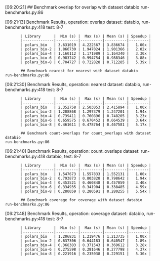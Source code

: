 [06:20:21] ## Benchmark overlap for overlap with dataset databio                                                                                                                                               run-benchmarks.py:86

[06:21:13]   Benchmark Results, operation: overlap dataset: databio,                                                                                                                                          run-benchmarks.py:418
                                    test: 8-7

           | Library      |  Min (s) |  Max (s) | Mean (s) | Speedup |
           |--------------|----------|----------|----------|---------|
           | polars_bio   | 3.631019 | 4.222567 | 3.836674 |   1.00x |
           | polars_bio-2 | 1.866739 | 1.947024 | 1.901366 |   2.02x |
           | polars_bio-4 | 1.160112 | 1.171989 | 1.164340 |   3.30x |
           | polars_bio-6 | 0.983742 | 0.994754 | 0.988346 |   3.88x |
           | polars_bio-8 | 0.704727 | 0.722828 | 0.712285 |   5.39x |

           ## Benchmark nearest for nearest with dataset databio                                                                                                                                               run-benchmarks.py:86

[06:21:30]   Benchmark Results, operation: nearest dataset: databio,                                                                                                                                          run-benchmarks.py:418
                                    test: 8-7

           | Library      |  Min (s) |  Max (s) | Mean (s) | Speedup |
           |--------------|----------|----------|----------|---------|
           | polars_bio   | 2.352758 | 2.503053 | 2.415894 |   1.00x |
           | polars_bio-2 | 1.208868 | 1.297379 | 1.247201 |   1.94x |
           | polars_bio-4 | 0.739411 | 0.760896 | 0.748205 |   3.23x |
           | polars_bio-6 | 0.659575 | 0.670452 | 0.664539 |   3.64x |
           | polars_bio-8 | 0.461611 | 0.478764 | 0.467581 |   5.17x |

           ## Benchmark count-overlaps for count_overlaps with dataset databio                                                                                                                                 run-benchmarks.py:86

[06:21:40]    Benchmark Results, operation: count_overlaps dataset:                                                                                                                                           run-benchmarks.py:418
                               databio, test: 8-7

           | Library      |  Min (s) |  Max (s) | Mean (s) | Speedup |
           |--------------|----------|----------|----------|---------|
           | polars_bio   | 1.547673 | 1.557833 | 1.552131 |   1.00x |
           | polars_bio-2 | 0.793873 | 0.803828 | 0.798642 |   1.94x |
           | polars_bio-4 | 0.453521 | 0.460848 | 0.457059 |   3.40x |
           | polars_bio-6 | 0.334935 | 0.341904 | 0.338485 |   4.59x |
           | polars_bio-8 | 0.280059 | 0.280591 | 0.280255 |   5.54x |

           ## Benchmark coverage for coverage with dataset databio                                                                                                                                             run-benchmarks.py:86

[06:21:48]  Benchmark Results, operation: coverage dataset: databio,                                                                                                                                          run-benchmarks.py:418
                                    test: 8-7

           | Library      |  Min (s) |  Max (s) | Mean (s) | Speedup |
           |--------------|----------|----------|----------|---------|
           | polars_bio   | 1.206831 | 1.219476 | 1.213735 |   1.00x |
           | polars_bio-2 | 0.637306 | 0.644183 | 0.640547 |   1.89x |
           | polars_bio-4 | 0.368383 | 0.371543 | 0.369612 |   3.28x |
           | polars_bio-6 | 0.275598 | 0.281646 | 0.277798 |   4.37x |
           | polars_bio-8 | 0.221916 | 0.235038 | 0.229151 |   5.30x |

